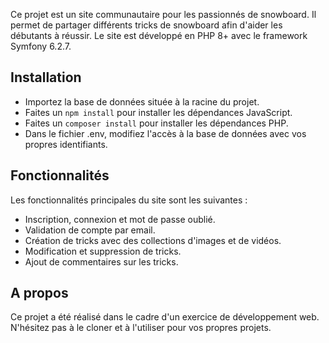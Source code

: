 Ce projet est un site communautaire pour les passionnés de snowboard. Il permet de partager différents tricks de snowboard afin d'aider les débutants à réussir. Le site est développé en PHP 8+ avec le framework Symfony 6.2.7.

## Installation
- Importez la base de données située à la racine du projet.
- Faites un ```npm install``` pour installer les dépendances JavaScript.
- Faites un ```composer install``` pour installer les dépendances PHP.
- Dans le fichier .env, modifiez l'accès à la base de données avec vos propres identifiants.

## Fonctionnalités
Les fonctionnalités principales du site sont les suivantes :

- Inscription, connexion et mot de passe oublié.
- Validation de compte par email.
- Création de tricks avec des collections d'images et de vidéos.
- Modification et suppression de tricks.
- Ajout de commentaires sur les tricks.

## A propos
Ce projet a été réalisé dans le cadre d'un exercice de développement web. N'hésitez pas à le cloner et à l'utiliser pour vos propres projets.
